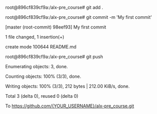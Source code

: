 root@896cf839cf9a:/alx-pre_course# git add .

root@896cf839cf9a:/alx-pre_course# git commit -m 'My first commit'

[master (root-commit) 98eef93] My first commit

 1 file changed, 1 insertion(+)

 create mode 100644 README.md

root@896cf839cf9a:/alx-pre_course# git push                                                                                           

Enumerating objects: 3, done.                                                                                                         

Counting objects: 100% (3/3), done.                                                                                                   

Writing objects: 100% (3/3), 212 bytes | 212.00 KiB/s, done.                                                                          

Total 3 (delta 0), reused 0 (delta 0)                                                                                                 

To https://github.com/{YOUR_USERNAME}/alx-pre_course.git                                                                                       

  

